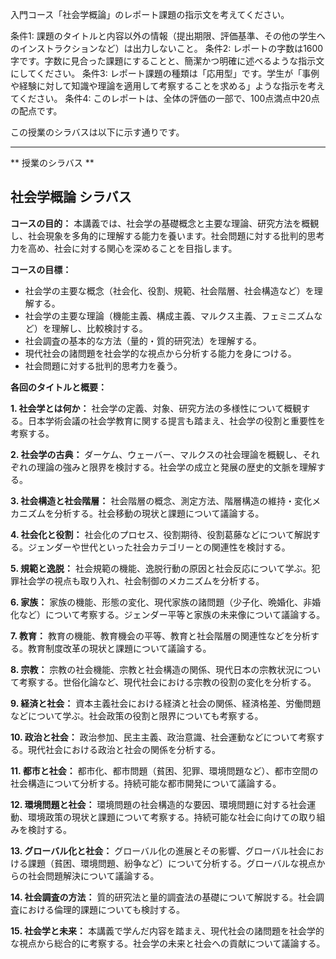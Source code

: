 入門コース「社会学概論」のレポート課題の指示文を考えてください。

条件1: 課題のタイトルと内容以外の情報（提出期限、評価基準、その他の学生へのインストラクションなど）は出力しないこと。
条件2: レポートの字数は1600字です。字数に見合った課題にすることと、簡潔かつ明確に述べるような指示文にしてください。
条件3: レポート課題の種類は「応用型」です。学生が「事例や経験に対して知識や理論を適用して考察することを求める」ような指示を考えてください。
条件4: このレポートは、全体の評価の一部で、100点満点中20点の配点です。

この授業のシラバスは以下に示す通りです。

---------------------------------------
** 授業のシラバス **
## 社会学概論 シラバス

**コースの目的：** 本講義では、社会学の基礎概念と主要な理論、研究方法を概観し、社会現象を多角的に理解する能力を養います。社会問題に対する批判的思考力を高め、社会に対する関心を深めることを目指します。

**コースの目標：**
* 社会学の主要な概念（社会化、役割、規範、社会階層、社会構造など）を理解する。
* 社会学の主要な理論（機能主義、構成主義、マルクス主義、フェミニズムなど）を理解し、比較検討する。
* 社会調査の基本的な方法（量的・質的研究法）を理解する。
* 現代社会の諸問題を社会学的な視点から分析する能力を身につける。
* 社会問題に対する批判的思考力を養う。


**各回のタイトルと概要：**

**1. 社会学とは何か：** 社会学の定義、対象、研究方法の多様性について概観する。日本学術会議の社会学教育に関する提言も踏まえ、社会学の役割と重要性を考察する。

**2. 社会学の古典：** ダーケム、ウェーバー、マルクスの社会理論を概観し、それぞれの理論の強みと限界を検討する。社会学の成立と発展の歴史的文脈を理解する。

**3. 社会構造と社会階層：** 社会階層の概念、測定方法、階層構造の維持・変化メカニズムを分析する。社会移動の現状と課題について議論する。

**4. 社会化と役割：** 社会化のプロセス、役割期待、役割葛藤などについて解説する。ジェンダーや世代といった社会カテゴリーとの関連性を検討する。

**5. 規範と逸脱：** 社会規範の機能、逸脱行動の原因と社会反応について学ぶ。犯罪社会学の視点も取り入れ、社会制御のメカニズムを分析する。

**6. 家族：** 家族の機能、形態の変化、現代家族の諸問題（少子化、晩婚化、非婚化など）について考察する。ジェンダー平等と家族の未来像について議論する。

**7. 教育：** 教育の機能、教育機会の平等、教育と社会階層の関連性などを分析する。教育制度改革の現状と課題について議論する。

**8. 宗教：** 宗教の社会機能、宗教と社会構造の関係、現代日本の宗教状況について考察する。世俗化論など、現代社会における宗教の役割の変化を分析する。

**9. 経済と社会：** 資本主義社会における経済と社会の関係、経済格差、労働問題などについて学ぶ。社会政策の役割と限界についても考察する。

**10. 政治と社会：** 政治参加、民主主義、政治意識、社会運動などについて考察する。現代社会における政治と社会の関係を分析する。

**11. 都市と社会：** 都市化、都市問題（貧困、犯罪、環境問題など）、都市空間の社会構造について分析する。持続可能な都市開発について議論する。

**12. 環境問題と社会：** 環境問題の社会構造的な要因、環境問題に対する社会運動、環境政策の現状と課題について考察する。持続可能な社会に向けての取り組みを検討する。

**13. グローバル化と社会：** グローバル化の進展とその影響、グローバル社会における課題（貧困、環境問題、紛争など）について分析する。グローバルな視点からの社会問題解決について議論する。

**14. 社会調査の方法：** 質的研究法と量的調査法の基礎について解説する。社会調査における倫理的課題についても検討する。

**15. 社会学と未来：** 本講義で学んだ内容を踏まえ、現代社会の諸問題を社会学的な視点から総合的に考察する。社会学の未来と社会への貢献について議論する。
